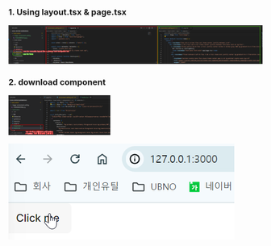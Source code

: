 ### 1. Using layout.tsx & page.tsx

<img src="image/envionment_setting/1720330856788.png" alt="1720330856788">

### 2. download component

<img src="image/envionment_setting/1720331820536.png" alt="1720331820536" width="40%">

![1720332409305](image/envionment_setting/1720332409305.png)

